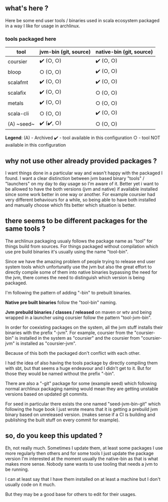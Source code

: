 ## what's here ?

Here be some end user tools / binaries used in scala ecosystem
packaged in a way I like for usage in archlinux.


### tools packaged here

|   tool     |  jvm-bin (git, source)   |  native-bin (git, source)  |
| ---------- | ------------------------ | -------------------------- |
| coursier   |        ✔️ (○, ○)          |         ✔️ (○, ○)           |
| bloop      |        ○ (○, ○)          |         ✔️ (○, ○)           |
| scalafmt   |        ✔️ (○, ○)          |         ✔️ (○, ○)           |
| scalafix   |        ✔️ (○, ○)          |         ○ (○, ○)           |
| metals     |        ✔️ (○, ○)          |         ○ (○, ○)           |
| scala-cli  |        ○ (○, ○)          |         ✔️ (○, ○)           |
| (A) ~seed~ |        ✔️ (✔️, ○)          |         ○ (○, ○)           |

**Legend**:
(A) - Archived
✔️ - tool available in this configuration
○ - tool NOT available in this configuration


## why not use other already provided packages ?

I want things done in a particular way and wasn't happy with the packaged I found.
I want a clear distinction between jvm based binary "tools" / "launchers"
on my day to day usage so I'm aware of it.
Better yet i want to be allowed to have the both versions (jvm and native)
if available installed since some work better in one way or another.
For example coursier had very different behaviours for a while, so
being able to have both installed and manually choose which fits better
which situation is better.


## there seems to be different packages for the same tools ?

The archlinux packaging usualy follows the package name as "tool"
for things build from sources. For things packaged without compilation
which use pre build binaries it's usually using the name "tool-bin".

Since we have the amazing problem of people trying to release end user
system tools which unfortunatly use the jvm but also the great effort
to directly compile some of them into native binaries bypassing the need
for the jvm, there comes the need to distinguish which version is being
packaged.

I'm following the pattern of adding "-bin" to prebuilt binaries.

**Native pre built binaries** follow the "tool-bin" naming.

**Jvm prebuild binaries / classes / released** on maven or wtv and being
wrapped in a launcher using coursier follow the pattern "tool-jvm-bin".

In order for coexisting packages on the system, all the jvm stuff
installs their binaries with the prefix "-jvm". For example, coursier
from the "coursier-bin" is installed in the system as "coursier" and 
the coursier from "coursier-jvm" is installed as "coursier-jvm".

Because of this both the packaged don't conflict with each other.

I had the idea of also having the tools package by directly compiling
them with sbt, but that seems a huge endeavour and I didn't get to it.
But for those they would be named without the prefix "-bin".

There are also a "-git" package for some (example seed) which following
normal archlinux packaging naming would mean they are getting unstable
versions based on updated git commits.

For seed in particular there exists the one named "seed-jvm-bin-git"
which following the huge book I just wrote means that it is getting a
prebuild jvm binary based on unreleased version. (makes sense if a CI
is building and publishing the built stuff on every commit for example).


## so, do you keep this updated ?

Eh, not really much. Sometimes I update them, at least some packages I
use more regularly then others and for some tools I just update the package
version I'm interested at the moment usually the native-bin as that is what
makes more sense. Nobody sane wants to use tooling that needs a jvm to
be running.

I can at least say that I have them installed on at least a machine but I
don't usually code on it much.

But they may be a good base for others to edit for their usages.

